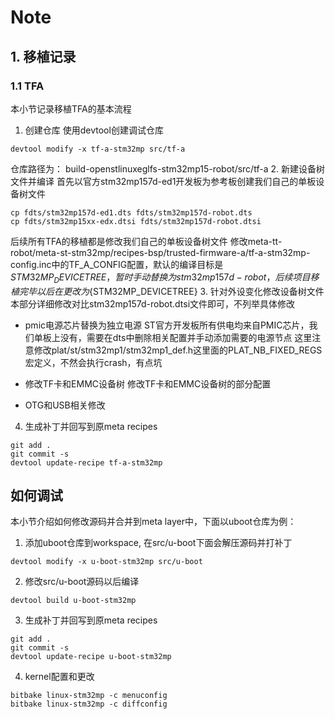 # Note

## 1. 移植记录
### 1.1 TFA
本小节记录移植TFA的基本流程
1. 创建仓库
使用devtool创建调试仓库
```
devtool modify -x tf-a-stm32mp src/tf-a
```
仓库路径为： build-openstlinuxeglfs-stm32mp15-robot/src/tf-a
2. 新建设备树文件并编译
首先以官方stm32mp157d-ed1开发板为参考板创建我们自己的单板设备树文件
```
cp fdts/stm32mp157d-ed1.dts fdts/stm32mp157d-robot.dts
cp fdts/stm32mp15xx-edx.dtsi fdts/stm32mp157d-robot.dtsi
```
后续所有TFA的移植都是修改我们自己的单板设备树文件
修改meta-tt-robot/meta-st-stm32mp/recipes-bsp/trusted-firmware-a/tf-a-stm32mp-config.inc中的TF_A_CONFIG配置，默认的编译目标是${STM32MP_DEVICETREE}，暂时手动替换为stm32mp157d-robot，后续项目移植完毕以后在更改为${STM32MP_DEVICETREE}
3. 针对外设变化修改设备树文件
本部分详细修改对比stm32mp157d-robot.dtsi文件即可，不列举具体修改
- pmic电源芯片替换为独立电源
ST官方开发板所有供电均来自PMIC芯片，我们单板上没有，需要在dts中删除相关配置并手动添加需要的电源节点
这里注意修改plat/st/stm32mp1/stm32mp1_def.h这里面的PLAT_NB_FIXED_REGS宏定义，不然会执行crash，有点坑

- 修改TF卡和EMMC设备树
修改TF卡和EMMC设备树的部分配置

- OTG和USB相关修改

4. 生成补丁并回写到原meta recipes
```
git add .
git commit -s
devtool update-recipe tf-a-stm32mp
```

## 如何调试
本小节介绍如何修改源码并合并到meta layer中，下面以uboot仓库为例：
1. 添加uboot仓库到workspace, 在src/u-boot下面会解压源码并打补丁
```
devtool modify -x u-boot-stm32mp src/u-boot
```
2. 修改src/u-boot源码以后编译
```
devtool build u-boot-stm32mp
```
3. 生成补丁并回写到原meta recipes
```
git add .
git commit -s
devtool update-recipe u-boot-stm32mp
```
4. kernel配置和更改
```
bitbake linux-stm32mp -c menuconfig
bitbake linux-stm32mp -c diffconfig

```